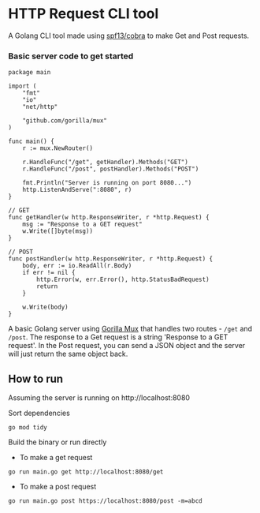 # HTTP Request CLI tool

A Golang CLI tool made using [spf13/cobra](https://github.com/spf13/cobra) to make Get and Post requests.

### Basic server code to get started

```
package main

import (
	"fmt"
	"io"
	"net/http"

	"github.com/gorilla/mux"
)

func main() {
	r := mux.NewRouter()

	r.HandleFunc("/get", getHandler).Methods("GET")
	r.HandleFunc("/post", postHandler).Methods("POST")

	fmt.Println("Server is running on port 8080...")
	http.ListenAndServe(":8080", r)
}

// GET
func getHandler(w http.ResponseWriter, r *http.Request) {
	msg := "Response to a GET request"
	w.Write([]byte(msg))
}

// POST
func postHandler(w http.ResponseWriter, r *http.Request) {
	body, err := io.ReadAll(r.Body)
	if err != nil {
		http.Error(w, err.Error(), http.StatusBadRequest)
		return
	}

	w.Write(body)
}
```
A basic Golang server using [Gorilla Mux](https://github.com/gorilla/mux) that handles two routes - `/get` and `/post`. The response to a Get request is a string 'Response to a GET request'. In the Post request, you can send a JSON object and the server will just return the same object back.

## How to run
Assuming the server is running on http://localhost:8080

Sort dependencies
```
go mod tidy
```

Build the binary or run directly
- To make a get request
```
go run main.go get http://localhost:8080/get
```
- To make a post request
```
go run main.go post https://localhost:8080/post -m=abcd
```
